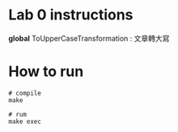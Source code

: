 # Lab 0 instructions
__global__ ToUpperCaseTransformation : 文章轉大寫


# How to run 

```shellscript
# compile
make

# rum
make exec 

``` 

